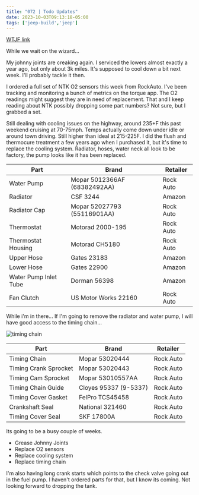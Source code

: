 ```yaml
---
title: "072 | Todo Updates"
date: 2023-10-03T09:13:18-05:00
tags: ['jeep-build','jeep']
---
```

[WTJF link](https://wranglertjforum.com/threads/prndls-green-one.55717/post-1407722)

While we wait on the wizard...

My johnny joints are creaking again. I serviced the lowers almost exactly a year ago, but only about 3k miles. It's supposed to cool down a bit next week. I'll probably tackle it then.

I ordered a full set of NTK O2 sensors this week from RockAuto. I've been tracking and monitoring a bunch of metrics on the torque app. The O2 readings might suggest they are in need of replacement. That and I keep reading about NTK possibly dropping some part numbers? Not sure, but I grabbed a set. 

Still dealing with cooling issues on the highway, around 235+F this past weekend cruising at 70-75mph. Temps actually come down under idle or around town driving. Still higher than ideal at 215-225F. I did the flush and thermocure treatment a few years ago when I purchased it, but it's time to replace the cooling system. Radiator, hoses, water neck all look to be factory, the pump looks like it has been replaced.

Part | Brand | Retailer
---|---|---
Water Pump | Mopar 5012366AF (68382492AA) | Rock Auto
Radiator | CSF 3244 | Amazon
Radiator Cap | Mopar 52027793 (55116901AA) | Rock Auto
Thermostat | Motorad 2000-195 | Rock Auto
Thermostat Housing | Motorad CH5180 | Rock Auto
Upper Hose | Gates 23183 | Amazon
Lower Hose | Gates 22900 | Amazon
Water Pump Inlet Tube | Dorman 56398 | Amazon
Fan Clutch | US Motor Works 22160 | Rock Auto


While i'm in there... If I'm going to remove the radiator and water pump, I will have good access to the timing chain...

![timing chain](../img/057-timing-slack-360p.gif)

Part | Brand | Retailer
---|---|---
Timing Chain | Mopar 53020444 | Rock Auto
Timing Crank Sprocket | Mopar 53020443 | Rock Auto
Timing Cam Sprocket | Mopar 53010557AA | Rock Auto
Timing Chain Guide | Cloyes 95337 (9-5337) | Rock Auto
Timing Cover Gasket | FelPro TCS45458 | Rock Auto
Crankshaft Seal | National 321460 | Rock Auto
Timing Cover Seal | SKF 17800A | Rock Auto

Its going to be a busy couple of weeks.

- Grease Johnny Joints
- Replace O2 sensors
- Replace cooling system
- Replace timing chain

I'm also having long crank starts which points to the check valve going out in the fuel pump. I haven't ordered parts for that, but I know its coming. Not looking forward to dropping the tank. 